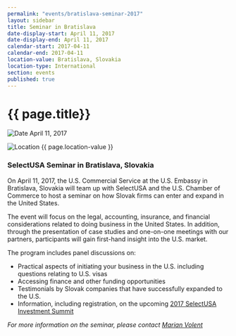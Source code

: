 ```yaml
---
permalink: "events/bratislava-seminar-2017"
layout: sidebar
title: Seminar in Bratislava
date-display-start: April 11, 2017
date-display-end: April 11, 2017
calendar-start: 2017-04-11
calendar-end: 2017-04-11
location-value: Bratislava, Slovakia
location-type: International
section: events
published: true
---
```


# {{ page.title}}

![Date](https://google.github.io/material-design-icons/action/svg/design/ic_event_24px.svg "Date") April 11, 2017

![Location](http://google.github.io/material-design-icons/social/svg/design/ic_location_city_24px.svg "Location") {{ page.location-value }}

### SelectUSA Seminar in Bratislava, Slovakia

On April 11, 2017, the U.S. Commercial Service at the U.S. Embassy in Bratislava, Slovakia will team up with SelectUSA and the U.S. Chamber of Commerce to host a seminar on how Slovak firms can enter and expand in the United States.

The event will focus on the legal, accounting, insurance, and financial considerations related to doing business in the United States. In addition, through the presentation of case studies and one-on-one meetings with our partners, participants will gain first-hand insight into the U.S. market.

The program includes panel discussions on:

* Practical aspects of initiating your business in the U.S. including questions relating to U.S. visas
* Accessing finance and other funding opportunities
* Testimonials by Slovak companies that have successfully expanded to the U.S.
* Information, including registration, on the upcoming [2017 SelectUSA Investment Summit](http://www.selectusasummit.us/)

_For more information on the seminar, please contact [Marian Volent](mailto:marian.volent@trade.gov)_
